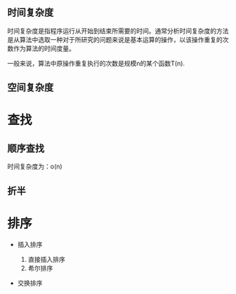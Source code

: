 ## 时间复杂度

时间复杂度是指程序运行从开始到结束所需要的时间。通常分析时间复杂度的方法是从算法中选取一种对于所研究的问题来说是基本运算的操作，以该操作重复的次数作为算法的时间度量。

一般来说，算法中原操作重复执行的次数是规模n的某个函数T(n).

## 空间复杂度

# 查找

## 顺序查找

时间复杂度为：o(n)

## 折半

# 排序

- 插入排序
    1. 直接插入排序
    2. 希尔排序


- 交换排序